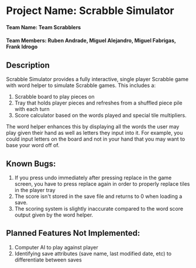 # Project Name: Scrabble Simulator
#### Team Name: Team Scrabblers
#### Team Members: Ruben Andrade, Miguel Alejandro, Miguel Fabrigas, Frank Idrogo

## Description
Scrabble Simulator provides a fully interactive, single player Scrabble game with word helper to simulate Scrabble games. This includes a:
1. Scrabble board to play pieces on
2. Tray that holds player pieces and refreshes from a shuffled piece pile with each turn
3. Score calculator based on the words played and special tile multipliers.

The word helper enhances this by displaying all the words the user may play given their hand as well as letters they input into it. For example, you could input letters on the board and not in your hand that you may want to base your word off of.

## Known Bugs:
1. If you press undo immediately after pressing replace in the game screen, you have to press replace again in order to properly replace tiles in the player tray
2. The score isn't stored in the save file and returns to 0 when loading a save.
3. The scoring system is slightly inaccurate compared to the word score output given by the word helper.

## Planned Features Not Implemented:
1. Computer AI to play against player
2. Identifying save attributes (save name, last modified date, etc) to differentiate between saves

